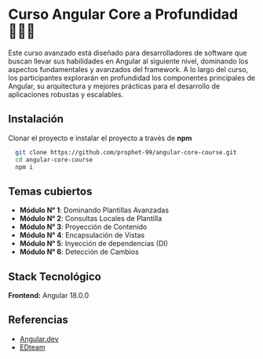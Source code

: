 # Curso Angular Core a Profundidad 👨🏻‍💻

Este curso avanzado está diseñado para desarrolladores de software que buscan llevar sus habilidades en Angular al siguiente nivel, dominando los aspectos fundamentales y avanzados del framework. A lo largo del curso, los participantes explorarán en profundidad los componentes principales de Angular, su arquitectura y mejores prácticas para el desarrollo de aplicaciones robustas y escalables.

## Instalación

Clonar el proyecto e instalar el proyecto a través de **npm**

```bash
  git clone https://github.com/prophet-99/angular-core-course.git
  cd angular-core-course
  npm i
```

## Temas cubiertos

- **Módulo N° 1**: Dominando Plantillas Avanzadas
- **Módulo N° 2**: Consultas Locales de Plantilla
- **Módulo N° 3**: Proyección de Contenido
- **Módulo N° 4**: Encapsulación de Vistas
- **Módulo N° 5**: Inyección de dependencias (DI)
- **Módulo N° 6**: Detección de Cambios

## Stack Tecnológico

**Frontend:** Angular 18.0.0

## Referencias

- [Angular.dev](https://angular.dev)
- [EDteam](https://ed.team)
